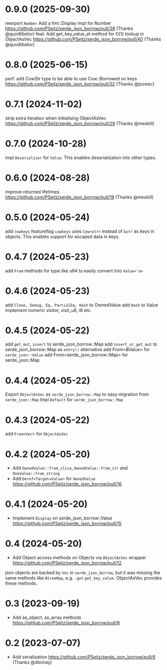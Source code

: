 0.9.0 (2025-09-30)
==================
reexport `Number`
Add a fmt::Display impl for Number https://github.com/PSeitz/serde_json_borrow/pull/39 (Thanks @quodlibetor)
feat: Add get_key_value_at method for O(1) lookup in ObjectAsVec https://github.com/PSeitz/serde_json_borrow/pull/40  (Thanks @quodlibetor)

0.8.0 (2025-06-15)
==================
perf: add CowStr type to be able to use Cow::Borrowed on keys https://github.com/PSeitz/serde_json_borrow/pull/32 (Thanks @jszwec)

0.7.1 (2024-11-02)
==================
strip extra iteration when initialising ObjectAsVec https://github.com/PSeitz/serde_json_borrow/pull/29 (Thanks @meskill) 

0.7.0 (2024-10-28)
==================
impl `Deserializer` for `Value`. This enables deserialization into other types.

0.6.0 (2024-08-28)
==================
improve returned lifetimes https://github.com/PSeitz/serde_json_borrow/pull/19 (Thanks @meskill) 

0.5.0 (2024-05-24)
==================
add `cowkeys` featureflag 
`cowkeys` uses `Cow<str>` instead of `&str` as keys in objects. This enables support for escaped data in keys.

0.4.7 (2024-05-23)
==================
add `From` methods for type like u64 to easily convert into `Value<'a>`

0.4.6 (2024-05-23)
==================
add `Clone, Debug, Eq, PartialEq, Hash` to OwnedValue 
add `Hash` to Value 
implement numeric visitor, visit_u8, i8 etc.

0.4.5 (2024-05-22)
==================
add `get_mut`, `insert` to serde_json_borrow::Map
add `insert_or_get_mut` to serde_json_borrow::Map as `entry()` alternative
add From<&Value> for `serde_json::Value`
add From<serde_json_borrow::Map> for serde_json::Map

0.4.4 (2024-05-22)
==================
Export `ObjectAsVec` as `serde_json_borrow::Map` to easy migration from `serde_json::Map`
Impl `Default` for `serde_json_borrow::Map`

0.4.3 (2024-05-22)
==================
add `From<Vec`> for `ObjectAsVec`

0.4.2 (2024-05-20)
==================
* Add `OwnedValue::from_slice`, `OwnedValue::from_str` and `OneValue::from_string`
* Add `Deref<Target=Value>` for `OwnedValue` https://github.com/PSeitz/serde_json_borrow/pull/16

0.4.1 (2024-05-20)
==================
* Implement `Display` on serde_json_borrow::Value https://github.com/PSeitz/serde_json_borrow/pull/15

0.4 (2024-05-20)
==================
* Add Object access methods on Objects via `ObjectAsVec` wrapper https://github.com/PSeitz/serde_json_borrow/pull/12

json objects are backed by `Vec` in `serde_json_borrow`, but it was missing the same methods like `BtreeMap`, e.g. `.get` `get_key_value`.
ObjectAsVec provides these methods.

0.3 (2023-09-19)
==================
* Add as_object, as_array methods https://github.com/PSeitz/serde_json_borrow/pull/8

0.2 (2023-07-07)
==================
* Add serialization https://github.com/PSeitz/serde_json_borrow/pull/6 (Thanks @dtolnay) 
